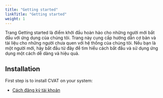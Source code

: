 ```yaml
---
title: "Getting started"
linkTitle: "Getting started"
weight: 1
---
```


Trang Getting started là điểm khởi đầu hoàn hảo cho những người mới bắt đầu với ứng dụng của chúng tôi. Trang này cung cấp hướng dẫn cơ bản và tài liệu cho những người chưa quen với hệ thống của chúng tôi. Nếu bạn là một người mới, hãy bắt đầu từ đây để tìm hiểu cách bắt đầu và sử dụng ứng dụng một cách dễ dàng và hiệu quả.

## Installation

First step is to install CVAT on your system:

- [Cách đăng ký tài khoản](/docs/account/)
